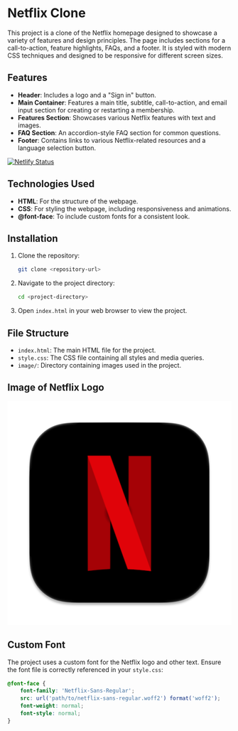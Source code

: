 # Netflix Clone

This project is a clone of the Netflix homepage designed to showcase a variety of features and design principles. The page includes sections for a call-to-action, feature highlights, FAQs, and a footer. It is styled with modern CSS techniques and designed to be responsive for different screen sizes.

## Features

- **Header**: Includes a logo and a "Sign in" button.
- **Main Container**: Features a main title, subtitle, call-to-action, and email input section for creating or restarting a membership.
- **Features Section**: Showcases various Netflix features with text and images.
- **FAQ Section**: An accordion-style FAQ section for common questions.
- **Footer**: Contains links to various Netflix-related resources and a language selection button.

[![Netlify Status](https://api.netlify.com/api/v1/badges/e45342dc-501f-4f20-8117-f4b3c1a7ada3/deploy-status)](https://app.netlify.com/sites/nfxclone-bytabsheera2024/deploys)

## Technologies Used

- **HTML**: For the structure of the webpage.
- **CSS**: For styling the webpage, including responsiveness and animations.
- **@font-face**: To include custom fonts for a consistent look.

## Installation

1. Clone the repository:
    ```bash
    git clone <repository-url>
    ```
2. Navigate to the project directory:
    ```bash
    cd <project-directory>
    ```
3. Open `index.html` in your web browser to view the project.

## File Structure

- `index.html`: The main HTML file for the project.
- `style.css`: The CSS file containing all styles and media queries.
- `image/`: Directory containing images used in the project.

## Image of Netflix Logo

![Netflix Logo](image/netflix_macos_bigsur_icon_189917.png)

## Custom Font

The project uses a custom font for the Netflix logo and other text. Ensure the font file is correctly referenced in your `style.css`:
```css
@font-face {
    font-family: 'Netflix-Sans-Regular';
    src: url('path/to/netflix-sans-regular.woff2') format('woff2');
    font-weight: normal;
    font-style: normal;
}

